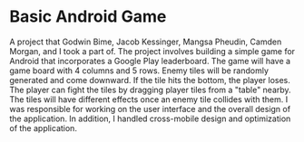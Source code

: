 # Basic Android Game
A project that Godwin Bime, Jacob Kessinger, Mangsa Pheudin, Camden Morgan, and I took a part of. The project involves building a simple game for Android that incorporates a Google Play leaderboard. The game will have a game board with 4 columns and 5 rows. Enemy tiles will be randomly generated and come downward. If the tile hits the bottom, the player loses. The player can fight the tiles by dragging player tiles from a "table" nearby. The tiles will have different effects once an enemy tile collides with them. I was responsible for working on the user interface and the overall design of the application. In addition, I handled cross-mobile design and optimization of the application.



